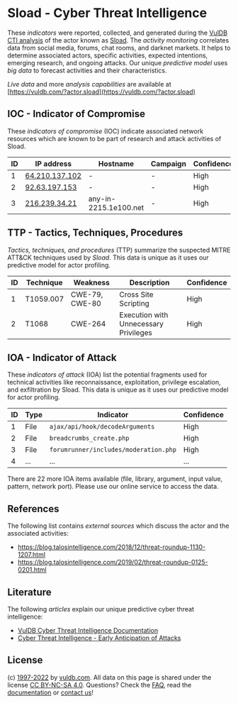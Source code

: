 # Sload - Cyber Threat Intelligence

These _indicators_ were reported, collected, and generated during the [VulDB CTI analysis](https://vuldb.com/?kb.cti) of the actor known as [Sload](https://vuldb.com/?actor.sload). The _activity monitoring_ correlates data from social media, forums, chat rooms, and darknet markets. It helps to determine associated actors, specific activities, expected intentions, emerging research, and ongoing attacks. Our unique _predictive model_ uses _big data_ to forecast activities and their characteristics.

_Live data_ and more _analysis capabilities_ are available at [https://vuldb.com/?actor.sload](https://vuldb.com/?actor.sload)

## IOC - Indicator of Compromise

These _indicators of compromise_ (IOC) indicate associated network resources which are known to be part of research and attack activities of Sload.

ID | IP address | Hostname | Campaign | Confidence
-- | ---------- | -------- | -------- | ----------
1 | [64.210.137.102](https://vuldb.com/?ip.64.210.137.102) | - | - | High
2 | [92.63.197.153](https://vuldb.com/?ip.92.63.197.153) | - | - | High
3 | [216.239.34.21](https://vuldb.com/?ip.216.239.34.21) | any-in-2215.1e100.net | - | High

## TTP - Tactics, Techniques, Procedures

_Tactics, techniques, and procedures_ (TTP) summarize the suspected MITRE ATT&CK techniques used by _Sload_. This data is unique as it uses our predictive model for actor profiling.

ID | Technique | Weakness | Description | Confidence
-- | --------- | -------- | ----------- | ----------
1 | T1059.007 | CWE-79, CWE-80 | Cross Site Scripting | High
2 | T1068 | CWE-264 | Execution with Unnecessary Privileges | High

## IOA - Indicator of Attack

These _indicators of attack_ (IOA) list the potential fragments used for technical activities like reconnaissance, exploitation, privilege escalation, and exfiltration by Sload. This data is unique as it uses our predictive model for actor profiling.

ID | Type | Indicator | Confidence
-- | ---- | --------- | ----------
1 | File | `ajax/api/hook/decodeArguments` | High
2 | File | `breadcrumbs_create.php` | High
3 | File | `forumrunner/includes/moderation.php` | High
4 | ... | ... | ...

There are 22 more IOA items available (file, library, argument, input value, pattern, network port). Please use our online service to access the data.

## References

The following list contains _external sources_ which discuss the actor and the associated activities:

* https://blog.talosintelligence.com/2018/12/threat-roundup-1130-1207.html
* https://blog.talosintelligence.com/2019/02/threat-roundup-0125-0201.html

## Literature

The following _articles_ explain our unique predictive cyber threat intelligence:

* [VulDB Cyber Threat Intelligence Documentation](https://vuldb.com/?kb.cti)
* [Cyber Threat Intelligence - Early Anticipation of Attacks](https://www.scip.ch/en/?labs.20201022)

## License

(c) [1997-2022](https://vuldb.com/?kb.changelog) by [vuldb.com](https://vuldb.com/?kb.about). All data on this page is shared under the license [CC BY-NC-SA 4.0](https://creativecommons.org/licenses/by-nc-sa/4.0/). Questions? Check the [FAQ](https://vuldb.com/?kb.faq), read the [documentation](https://vuldb.com/?kb) or [contact us](https://vuldb.com/?contact)!
